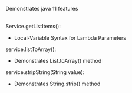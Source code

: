 Demonstrates java 11 features <br/><br/>

Service.getListItems():
-  Local-Variable Syntax for Lambda Parameters

 service.listToArray():
-  Demonstrates List.toArray() method

 service.stripString(String value):
 - Demonstrates String.strip() method

